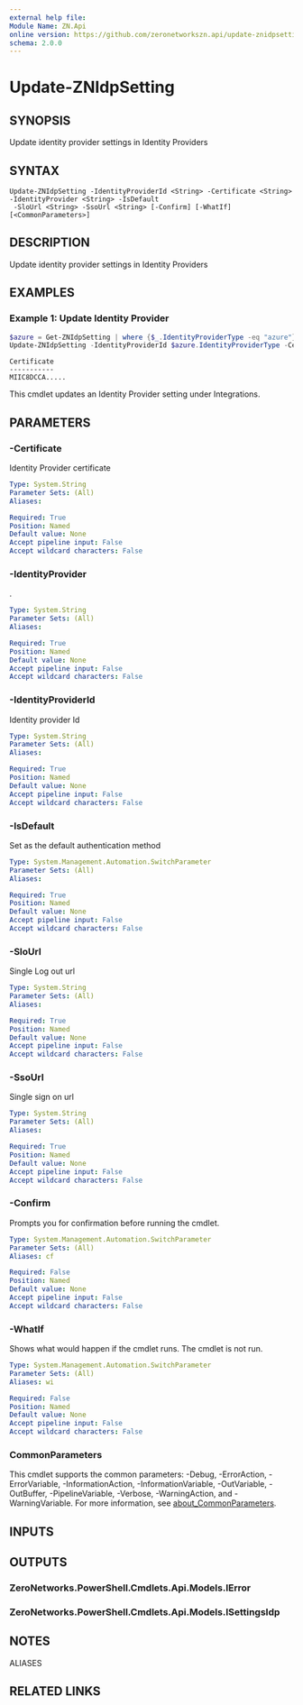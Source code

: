 ```yaml
---
external help file:
Module Name: ZN.Api
online version: https://github.com/zeronetworkszn.api/update-znidpsetting
schema: 2.0.0
---
```


# Update-ZNIdpSetting

## SYNOPSIS
Update identity provider settings in Identity Providers

## SYNTAX

```
Update-ZNIdpSetting -IdentityProviderId <String> -Certificate <String> -IdentityProvider <String> -IsDefault
 -SloUrl <String> -SsoUrl <String> [-Confirm] [-WhatIf] [<CommonParameters>]
```

## DESCRIPTION
Update identity provider settings in Identity Providers

## EXAMPLES

### Example 1: Update Identity Provider
```powershell
$azure = Get-ZNIdpSetting | where {$_.IdentityProviderType -eq "azure"}
Update-ZNIdpSetting -IdentityProviderId $azure.IdentityProviderType -Certificate $azure.Certificate -IdentityProvider $azure.IdentityProviderType -SloUrl $azure.SloUrl -SsoUrl $azure.SsoUrl -IsDefault
```

```output
Certificate
-----------                                                                                                                                                                                                                                                                       
MIIC8DCCA.....
```

This cmdlet updates an Identity Provider setting under Integrations.

## PARAMETERS

### -Certificate
Identity Provider certificate

```yaml
Type: System.String
Parameter Sets: (All)
Aliases:

Required: True
Position: Named
Default value: None
Accept pipeline input: False
Accept wildcard characters: False
```

### -IdentityProvider
.

```yaml
Type: System.String
Parameter Sets: (All)
Aliases:

Required: True
Position: Named
Default value: None
Accept pipeline input: False
Accept wildcard characters: False
```

### -IdentityProviderId
Identity provider Id

```yaml
Type: System.String
Parameter Sets: (All)
Aliases:

Required: True
Position: Named
Default value: None
Accept pipeline input: False
Accept wildcard characters: False
```

### -IsDefault
Set as the default authentication method

```yaml
Type: System.Management.Automation.SwitchParameter
Parameter Sets: (All)
Aliases:

Required: True
Position: Named
Default value: None
Accept pipeline input: False
Accept wildcard characters: False
```

### -SloUrl
Single Log out url

```yaml
Type: System.String
Parameter Sets: (All)
Aliases:

Required: True
Position: Named
Default value: None
Accept pipeline input: False
Accept wildcard characters: False
```

### -SsoUrl
Single sign on url

```yaml
Type: System.String
Parameter Sets: (All)
Aliases:

Required: True
Position: Named
Default value: None
Accept pipeline input: False
Accept wildcard characters: False
```

### -Confirm
Prompts you for confirmation before running the cmdlet.

```yaml
Type: System.Management.Automation.SwitchParameter
Parameter Sets: (All)
Aliases: cf

Required: False
Position: Named
Default value: None
Accept pipeline input: False
Accept wildcard characters: False
```

### -WhatIf
Shows what would happen if the cmdlet runs.
The cmdlet is not run.

```yaml
Type: System.Management.Automation.SwitchParameter
Parameter Sets: (All)
Aliases: wi

Required: False
Position: Named
Default value: None
Accept pipeline input: False
Accept wildcard characters: False
```

### CommonParameters
This cmdlet supports the common parameters: -Debug, -ErrorAction, -ErrorVariable, -InformationAction, -InformationVariable, -OutVariable, -OutBuffer, -PipelineVariable, -Verbose, -WarningAction, and -WarningVariable. For more information, see [about_CommonParameters](http://go.microsoft.com/fwlink/?LinkID=113216).

## INPUTS

## OUTPUTS

### ZeroNetworks.PowerShell.Cmdlets.Api.Models.IError

### ZeroNetworks.PowerShell.Cmdlets.Api.Models.ISettingsIdp

## NOTES

ALIASES

## RELATED LINKS

